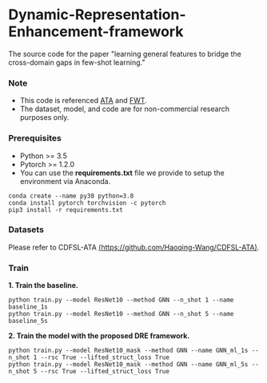 # Dynamic-Representation-Enhancement-framework
The source code for the paper "learning general features to bridge the cross-domain gaps in few-shot learning."

### Note
* This code is referenced [ATA](https://github.com/Haoqing-Wang/CDFSL-ATA) and [FWT](https://github.com/hytseng0509/CrossDomainFewShot).
* The dataset, model, and code are for non-commercial research purposes only.

### Prerequisites
* Python >= 3.5
* Pytorch >= 1.2.0
* You can use the **requirements.txt** file we provide to setup the environment via Anaconda.
```
conda create --name py38 python=3.8
conda install pytorch torchvision -c pytorch
pip3 install -r requirements.txt
```
      
### Datasets
Please refer to CDFSL-ATA [(https://github.com/Haoqing-Wang/CDFSL-ATA)](https://github.com/Haoqing-Wang/CDFSL-ATA).

### Train
**1. Train the baseline.**

    python train.py --model ResNet10 --method GNN --n_shot 1 --name baseline_1s
    python train.py --model ResNet10 --method GNN --n_shot 5 --name baseline_5s
    

**2. Train the model with the proposed DRE framework.**

    python train.py --model ResNet10_mask --method GNN --name GNN_ml_1s --n_shot 1 --rsc True --lifted_struct_loss True
    python train.py --model ResNet10_mask --method GNN --name GNN_ml_5s --n_shot 5 --rsc True --lifted_struct_loss True     
